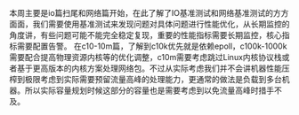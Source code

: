 本周主要是io篇扫尾和网络篇开始，在此了解了IO基准测试和网络基准测试的方方面面，我们需要使用基准测试来发现问题对具体问题进行性能优化，从长期监控的角度讲，有些问题可能不能完全稳定复现，重要的性能指标需要长期监控，核心指标需要配置告警。
在c10-10m篇，了解到c10k优先就是依赖epoll，c100k-1000k需要配合提高物理资源内核等的优化调整，c10m需要考虑跳过Linux内核协议栈或者基于更高版本的内核方案处理网络包。不过从实际考虑我们并不会讲机器性能压榨到极限考虑到实际需要预留流量高峰的处理能力，更通常的做法是负载到多台机器。所以实际容量规划时候这部分的容量也是需要考虑到以免流量高峰时措手不及。
